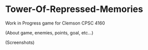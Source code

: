 # Tower-Of-Repressed-Memories
Work in Progress game for Clemson CPSC 4160

(About game, enemies, points, goal, etc...)

(Screenshots)
